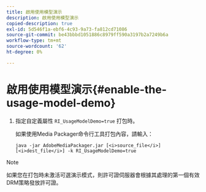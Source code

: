 ```yaml
---
title: 啟用使用模型演示
description: 啟用使用模型演示
copied-description: true
exl-id: 5d546f1a-ebf6-4c93-9a73-fa812cd71086
source-git-commit: be43bbbd1051886c8979ff590a3197b2a7249b6a
workflow-type: tm+mt
source-wordcount: '62'
ht-degree: 0%

---
```


# 啟用使用模型演示{#enable-the-usage-model-demo}

1. 指定自定義屬性 `RI_UsageModelDemo=true` 打包時。

   如果使用Media Packager命令行工具打包內容，請輸入：

   ```
   java -jar AdobeMediaPackager.jar [<i>source_file</i>] [<i>dest_file</i>] -k RI_UsageModelDemo=true
   ```

>[!NOTE]
>
>如果您在打包時未激活可選演示模式，則許可證伺服器會根據其處理的第一個有效DRM策略發放許可證。
